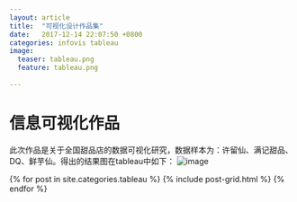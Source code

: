 ```yaml
---
layout: article
title:  "可视化设计作品集"
date:   2017-12-14 22:07:50 +0800
categories: infovis tableau
image:
  teaser: tableau.png
  feature: tableau.png
  
---
```


# 信息可视化作品
此次作品是关于全国甜品店的数据可视化研究，数据样本为：许留仙、满记甜品、DQ、鲜芋仙。得出的结果图在tableau中如下：
![image](http://q3466141541.github.io/images/tableau.png)


<div class="tiles">
{% for post in site.categories.tableau %}
  {% include post-grid.html %}
{% endfor %}
</div><!-- /.tiles 把所有categories 有 tableau 的列出来-->
